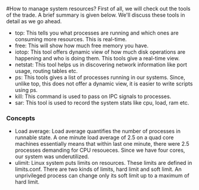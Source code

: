 #How to manage system resources?
First of all, we will check out the tools of the trade. A brief summary is given below. We'll discuss these tools in detail as we go ahead.

* top: This tells you what processes are running and which ones are consuming more resources. This is real-time.
* free: This will show how much free memory you have.
* iotop: This tool offers dynamic view of how much disk operations are happening and who is doing them. This tools give a real-time view.
* netstat: This tool helps us in discovering network information like port usage, routing tables etc.
* ps: This tools gives a list of processes running in our systems. Since, unlike top, this does not offer a dynamic view, it is easier to write scripts using ps.
* kill: This command is used to pass on IPC signals to processes.
* sar: This tool is used to record the system stats like cpu, load, ram etc.

### Concepts
* Load average: Load average quantifies the number of processes in runnable state. A one minute load average of 2.5 on a quad core machines essentially means that within last one minute, there were 2.5 processes demanding for CPU resoueces. Since we have four cores, our system was underutilized. 
* ulimit: Linux system puts limits on resources. These limits are defined in limits.conf. There are two kinds of limits, hard limit and soft limit. An unprivileged process can change only its soft limit up to a maximum of hard limit. 